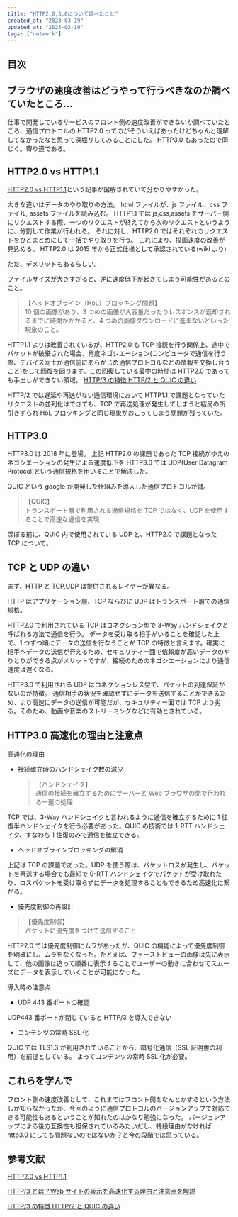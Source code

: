 ```yaml
---
title: "HTTP2.0,3.0について調べたこと"
created_at: "2023-03-19"
updated_at: "2023-03-19"
tags: ["network"]
---
```


## 目次

## ブラウザの速度改善はどうやって行うべきなのか調べていたところ...

仕事で開発しているサービスのフロント側の速度改善ができないか調べていたところ、通信プロトコルの HTTP2.0 ってのがそういえばあったけどちゃんと理解してなかったなと思って深堀りしてみることにした。
HTTP3.0 もあったので同じく。寄り道である。

## HTTP2.0 vs HTTP1.1

<a href='https://freecontent.manning.com/animation-http-1-1-vs-http-2-vs-http-2-with-push/' target="_blank">HTTP2.0 vs HTTP1.1</a>という記事が図解されていて分かりやすかった。

大きな違いはデータのやり取りの方法。
html ファイルが、js ファイル、css ファイル, assets ファイルを読み込む。
HTTP1.1 では js,css,assets をサーバー側にリクエストする際、一つのリクエストが終えてから次のリクエストというように、分割して作業が行われる。
それに対し、HTTP2.0 ではそれぞれのリクエストをひとまとめにして一括でやり取りを行う。
これにより、描画速度の改善が見込める。
HTTP2.0 は 2015 年から正式仕様として承認されている(wiki より)

ただ、デメリットもあるらしい。

ファイルサイズが大きすぎると、逆に速度低下が起きてしまう可能性があるとのこと。

> 【ヘッドオブライン（HoL）ブロッキング問題】<br>10 個の画像があり、3 つめの画像が大容量だったりレスポンスが返却されるまでに時間がかかると、4 つめの画像ダウンロードに進まないといった現象のこと。

HTTP1.1 よりは改善されているが、HTTP2.0 も TCP 接続を行う関係上、途中でパケットが破棄された場合、再度ネゴシエーション(コンピュータで通信を行う際、デバイス同士が通信前にあらかじめ通信プロトコルなどの情報を交換し合うこと)をして回復を図ります。この回復している最中の時間は HTTP2.0 であっても手出しができない領域。
<a href='https://blog.redbox.ne.jp/http3-quic.html' target="_blank">HTTP/3 の特徴 HTTP/2 と QUIC の違い</a>

HTTP/2 では遅延や再送がない通信環境において HTTP1.1 で課題となっていたリクエストの並列化はできても、TCP で再送処理が発生してしまうと結局の所引きずられ HoL ブロッキングと同じ現象がおこってしまう問題が残っていた。

## HTTP3.0

HTTP3.0 は 2018 年に登場。
上記 HTTP2.0 の課題であった TCP 接続がゆえのネゴシエーションの発生による速度低下を HTTP3.0 では UDP(User Datagram Protocol)という通信規格を用いることで解決した。

QUIC という google が開発した仕組みを導入した通信プロトコルが鍵。

> 【QUIC】<br>トランスポート層で利用される通信規格を TCP ではなく、UDP を使用することで高速な通信を実現

深ぼる前に、QUIC 内で使用されている UDP と、HTTP2.0 で課題となった TCP について。

## TCP と UDP の違い

まず、HTTP と TCP,UDP は提供されるレイヤーが異なる。

HTTP はアプリケーション層、TCP ならびに UDP はトランスポート層での通信規格。

HTTP2.0 で利用されている TCP はコネクション型で 3-Way ハンドシェイクと呼ばれる方法で通信を行う。
データを受け取る相手がいることを確認した上で、1 つずつ順にデータの送信を行なうことが TCP の特徴と言えます。確実に相手へデータの送信が行えるため、セキュリティー面で信頼度が高いデータのやりとりができる点がメリットですが、接続のためのネゴシエーションにより通信速度は遅くなる。

HTTP3.0 で利用される UDP はコネクションレス型で、パケットの到達保証がないのが特徴。
通信相手の状況を確認せずにデータを送信することができるため、より高速にデータの送信が可能だが、セキュリティー面では TCP より劣る。そのため、動画や音楽のストリーミングなどに有効とされている。

## HTTP3.0 高速化の理由と注意点

高速化の理由

- 接続確立時のハンドシェイク数の減少
  > 【ハンドシェイク】<br>通信の接続を確立するためにサーバーと Web ブラウザの間で行われる一連の処理

TCP では、3-Way ハンドシェイクと言われるように通信を確立するために 1 往復半ハンドシェイクを行う必要があった。QUIC の技術では 1-RTT ハンドシェイク、すなわち 1 往復のみで通信を確立できる。

- ヘッドオブラインブロッキングの解消

上記は TCP の課題であった。UDP を使う際は、パケットロスが発生し、パケットを再送する場合でも最短で 0-RTT ハンドシェイクでパケットが受け取れたり、ロスパケットを受け取らずにデータを処理することもできるため高速化に繋がる。

- 優先度制御の再設計

> 【優先度制御】<br>パケットに優先度をつけて送信すること

HTTP2.0 では優先度制御にムラがあったが、QUIC の機能によって優先度制御を明確にし、ムラをなくなった。たとえば、ファーストビューの画像は先に表示して、他の画像は追って順番に表示することでユーザーの動きに合わせてスムーズにデータを表示していくことが可能になった。

導入時の注意点

- UDP 443 番ポートの確認

UDP443 番ポートが閉じていると HTTP/3 を導入できない

- コンテンツの常時 SSL 化

QUIC では TLS1.3 が利用されていることから、暗号化通信（SSL 証明書の利用）を前提としている。
よってコンテンツの常時 SSL 化が必要。

## これらを学んで

フロント側の速度改善として、これまではフロント側をなんとかするという方法しか知らなかったが、今回のように通信プロトコルのバージョンアップで対応できる可能性もあるということが知れたのはかなり勉強になった。
バージョンアップによる後方互換性も担保されているみたいだし、特段理由がなければ http3.0 にしても問題ないのではないか？と今の段階では思っている。

## 参考文献

<a href='https://freecontent.manning.com/animation-http-1-1-vs-http-2-vs-http-2-with-push/' target="_blank">HTTP2.0 vs HTTP1.1</a>

<a href='https://www.techfirm.co.jp/blog/http3#1' target="_blank">HTTP/3 とは？Web サイトの表示を高速化する理由と注意点を解説</a>

<a href='https://blog.redbox.ne.jp/http3-quic.html' target="_blank">HTTP/3 の特徴 HTTP/2 と QUIC の違い</a>
